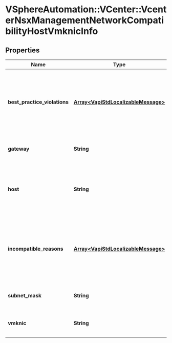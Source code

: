 # VSphereAutomation::VCenter::VcenterNsxManagementNetworkCompatibilityHostVmknicInfo

## Properties
Name | Type | Description | Notes
------------ | ------------- | ------------- | -------------
**best_practice_violations** | [**Array&lt;VapiStdLocalizableMessage&gt;**](VapiStdLocalizableMessage.md) | List of violations of VMware Best Practice Guidelines for management network configuration. If list of violations is not empty, then this ManagementNetworkCompatibility.HostVmknicInfo.vmknic may be used for the management network configuration, but it might not work as expected. This field is for future use. It is not supported yet. Warning: This attribute is part of a new feature in development. It may be changed at any time and may not have all supported functionality implemented. | 
**gateway** | **String** | Gateway IP address for the VMKernel NIC on the network. Warning: This attribute is part of a new feature in development. It may be changed at any time and may not have all supported functionality implemented. | 
**host** | **String** | Identifier of the Host. Warning: This attribute is part of a new feature in development. It may be changed at any time and may not have all supported functionality implemented. When clients pass a value of this structure as a parameter, the field must be an identifier for the resource type: HostSystem. When operations return a value of this structure as a result, the field will be an identifier for the resource type: HostSystem. | 
**incompatible_reasons** | [**Array&lt;VapiStdLocalizableMessage&gt;**](VapiStdLocalizableMessage.md) | List of reasons for incompatibility of the ManagementNetworkCompatibility.HostVmknicInfo.vmknic for management network configuration. If list of reasons is not empty, then this ManagementNetworkCompatibility.HostVmknicInfo.vmknic cannot be used for the management network configuration. This field is for future use. It is not supported yet. Warning: This attribute is part of a new feature in development. It may be changed at any time and may not have all supported functionality implemented. | 
**subnet_mask** | **String** | Subnet mask for the VMKernel NIC on the network. Warning: This attribute is part of a new feature in development. It may be changed at any time and may not have all supported functionality implemented. | 
**vmknic** | **String** | Name of the VMKernel NIC. Warning: This attribute is part of a new feature in development. It may be changed at any time and may not have all supported functionality implemented. | 


